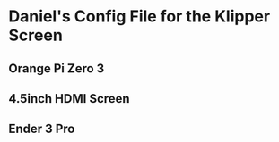 # Daniel's Config File for the Klipper Screen
## Orange Pi Zero 3
## 4.5inch HDMI Screen
## Ender 3 Pro
